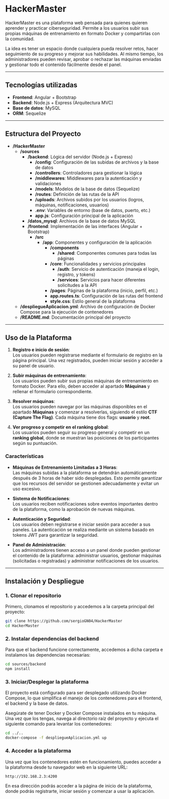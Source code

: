 # HackerMaster

HackerMaster es una plataforma web pensada para quienes quieren aprender y practicar ciberseguridad. Permite a los usuarios subir sus propias máquinas de entrenamiento en formato Docker y compartirlas con la comunidad.

La idea es tener un espacio donde cualquiera pueda resolver retos, hacer seguimiento de su progreso y mejorar sus habilidades. Al mismo tiempo, los administradores pueden revisar, aprobar o rechazar las máquinas enviadas y gestionar todo el contenido fácilmente desde el panel.

---

## Tecnologías utilizadas

- **Frontend**: Angular + Bootstrap
- **Backend**: Node.js + Express (Arquitectura MVC)
- **Base de datos**: MySQL
- **ORM**: Sequelize

---

## Estructura del Proyecto

- **/HackerMaster**
  - **/sources**
    - **/backend**: Lógica del servidor (Node.js + Express)
      - **/config**: Configuración de las subidas de archivos y la base de datos
      - **/controllers**: Controladores para gestionar la lógica
      - **/middlewares**: Middlewares para la autenticación y validaciones
      - **/models**: Modelos de la base de datos (Sequelize)
      - **/routes**: Definición de las rutas de la API
      - **/uploads**: Archivos subidos por los usuarios (logros, máquinas, notificaciones, usuarios)
      - **.env**: Variables de entorno (base de datos, puerto, etc.)
      - **app.js**: Configuración principal de la aplicación
    - **/datos_mysql**: Archivos de la base de datos MySQL
    - **/frontend**: Implementación de las interfaces (Angular + Bootstrap)
      - **/src**
        - **/app**: Componentes y configuración de la aplicación
          - **/components**
            - **/shared**: Componentes comunes para todas las páginas
          - **/core**: Funcionalidades y servicios principales
            - **/auth**: Servicio de autenticación (maneja el login, registro, y tokens)
            - **/services**: Servicios para hacer diferentes solicitudes a la API
          - **/pages**: Páginas de la plataforma (inicio, perfil, etc.)
          - **app.routes.ts**: Configuración de las rutas del frontend
          - **style.css**: Estilo general de la plataforma
  - **/despliegueAplicacion.yml**: Archivo de configuración de Docker Compose para la ejecución de contenedores
  - **/README.md**: Documentación principal del proyecto

---

## Uso de la Plataforma

1. **Registro e inicio de sesión**:  
   Los usuarios pueden registrarse mediante el formulario de registro en la página principal. Una vez registrados, pueden iniciar sesión y acceder a su panel de usuario.

2. **Subir máquinas de entrenamiento**:  
   Los usuarios pueden subir sus propias máquinas de entrenamiento en formato Docker. Para ello, deben acceder al apartado **Máquinas** y rellenar el formulario correspondiente.

3. **Resolver máquinas**:  
   Los usuarios pueden navegar por las máquinas disponibles en el apartado **Máquinas** y comenzar a resolverlas, siguiendo el estilo **CTF (Capture The Flag)**. Cada máquina tiene dos flags: **usuario** y **root**.

4. **Ver progreso y competir en el ranking global**:  
   Los usuarios pueden seguir su progreso general y competir en un **ranking global**, donde se muestran las posiciones de los participantes según su puntuación.

### Características

- **Máquinas de Entrenamiento Limitadas a 3 Horas**:  
  Las máquinas subidas a la plataforma se detendrán automáticamente después de 3 horas de haber sido desplegadas. Esto permite garantizar que los recursos del servidor se gestionen adecuadamente y evitar un uso excesivo.

- **Sistema de Notificaciones**:  
  Los usuarios reciben notificaciones sobre eventos importantes dentro de la plataforma, como la aprobación de nuevas máquinas.

- **Autenticación y Seguridad**:  
  Los usuarios deben registrarse e iniciar sesión para acceder a sus paneles. La autenticación se realiza mediante un sistema basado en tokens JWT para garantizar la seguridad.

- **Panel de Administración**:  
  Los administradores tienen acceso a un panel donde pueden gestionar el contenido de la plataforma: administrar usuarios, gestionar máquinas (solicitadas o registradas) y administrar notificaciones de los usuarios.

---

## Instalación y Despliegue

### 1. Clonar el repositorio

Primero, clonamos el repositorio y accedemos a la carpeta principal del proyecto:

```bash
git clone https://github.com/sergioGN04/HackerMaster
cd HackerMaster
```

### 2. Instalar dependencias del backend

Para que el backend funcione correctamente, accedemos a dicha carpeta e instalamos las dependencias necesarias:

```bash
cd sources/backend
npm install
```

### 3. Iniciar/Desplegar la plataforma

El proyecto está configurado para ser desplegado utilizando Docker Compose, lo que simplifica el manejo de los contenedores para el frontend, el backend y la base de datos.

Asegúrate de tener Docker y Docker Compose instalados en tu máquina. Una vez que los tengas, navega al directorio raíz del proyecto y ejecuta el siguiente comando para levantar los contenedores:

```bash
cd ../..
docker-compose -f despliegueAplicacion.yml up
```

### 4. Acceder a la plataforma

Una vez que los contenedores estén en funcionamiento, puedes acceder a la plataforma desde tu navegador web en la siguiente URL:

```bash
http://192.168.2.3:4200
```

En esa dirección podrás acceder a la página de inicio de la plataforma, donde podrás registrarte, iniciar sesión y comenzar a usar la aplicación.
